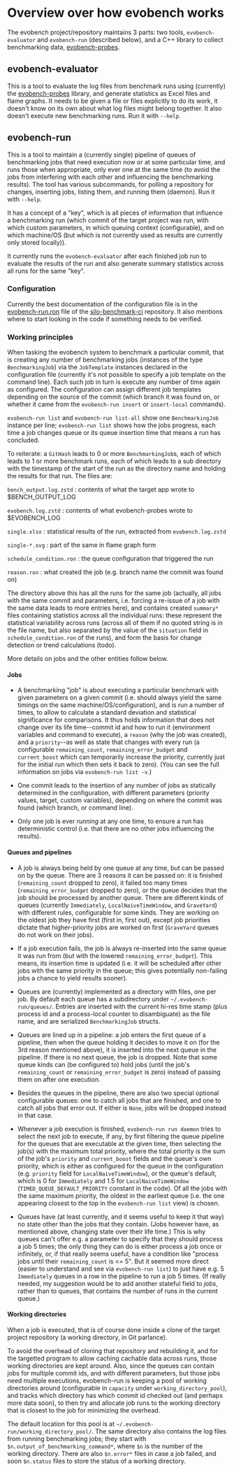 # Overview over how evobench works

The evobench project/repository maintains 3 parts: two tools,
`evobench-evaluator` and `evobench-run` (described below), and a C++
library to collect benchmarking data,
[evobench-probes](../../evobench-probes/README.md).

## evobench-evaluator

This is a tool to evaluate the log files from benchmark runs using
(currently) the [evobench-probes](../../evobench-probes/README.md)
library, and generate statistics as Excel files and flame graphs. It
needs to be given a file or files explicitly to do its work, it
doesn't know on its own about what log files might belong together. It
also doesn't execute new benchmarking runs. Run it with `--help`.

## evobench-run

This is a tool to maintain a (currently single) pipeline of queues of
benchmarking jobs that need execution now or at some particular time,
and runs those when appropriate, only ever one at the same time (to
avoid the jobs from interfering with each other and influencing the
benchmarking results). The tool has various subcommands, for polling a
repository for changes, inserting jobs, listing them, and running them
(daemon). Run it with `--help`.

It has a concept of a "key", which is all pieces of information that
influence a benchmarking run (which commit of the target project was
run, with which custom parameters, in which queuing context
(configurable), and on which machine/OS (but which is not currently
used as results are currently only stored locally)).

It currently runs the `evobench-evaluator` after each finished job run
to evaluate the results of the run and also generate summary
statistics across all runs for the same "key".

### Configuration

Currently the best documentation of the configuration file is in the
[evobench-run.ron](https://github.com/GenSpectrum/silo-benchmark-ci/blob/master/etc/evobench-run.ron)
file of the
[silo-benchmark-ci](https://github.com/GenSpectrum/silo-benchmark-ci)
repository. It also mentions where to start looking in the code if
something needs to be verified.

### Working principles

When tasking the evobench system to benchmark a particular commit,
that is creating any number of benchmarking jobs (instances of the
type `BenchmarkingJob`) via the `JobTemplate` instances declared in
the configuration file (currently it's not possible to specify a job
template on the command line). Each such job in turn is execute any
number of time again as configured. The configuration can assign
different job templates depending on the source of the commit (which
branch it was found on, or whether it came from the `evobench-run
insert` or `insert-local` commands).

`evobench-run list` and `evobench-run list-all` show one
`BenchmarkingJob` instance per line; `evobench-run list` shows how the
jobs progress, each time a job changes queue or its queue insertion
time that means a run has concluded.

To reiterate: a `GitHash` leads to 0 or more `BenchmarkingJob`s, each
of which leads to 1 or more benchmark runs, each of which leads to a
sub directory with the timestamp of the start of the run as the
directory name and holding the results for that run. The files are:

`bench_output.log.zstd`
: contents of what the target app wrote to $BENCH_OUTPUT_LOG

`evobench.log.zstd`
: contents of what evobench-probes wrote to $EVOBENCH_LOG

`single.xlsx`
: statistical results of the run, extracted from `evobench.log.zstd`

`single-*.svg`
: part of the same in flame graph form

`schedule_condition.ron`
: the queue configuration that triggered the run

`reason.ron`
: what created the job (e.g. branch name the commit was found on)

The directory above this has all the runs for the same job (actually,
all jobs with the same commit and parameters, i.e. forcing a re-issue
of a job with the same data leads to more entries here), and contains
created `summary*` files containing statistics across all the
individual runs: these represent the statistical variability across
runs (across all of them if no quoted string is in the file name, but
also separated by the value of the `situation` field in
`schedule_condition.ron` of the runs), and form the basis for change
detection or trend calculations (todo).

More details on jobs and the other entities follow below.

#### Jobs

* A benchmarking "job" is about executing a particular benchmark with
  given parameters on a given commit (i.e. should always yield the
  same timings on the same machine/OS/configuration), and is run a
  number of times, to allow to calculate a standard deviation and
  statistical significance for comparisons. It thus holds information
  that does not change over its life time--commit id and how to run it
  (environment variables and command to execute), a `reason` (why the
  job was created), and a `priority`--as well as state that changes
  with every run (a configurable `remaining_count`,
  `remaining_error_budget` and `current_boost` which can temporarily
  increase the priority, currently just for the initial run which then
  sets it back to zero). (You can see the full information on jobs via
  `evobench-run list -v`.)

* One commit leads to the insertion of any number of jobs as
  statically determined in the configuration, with different
  parameters (priority values, target, custom variables), depending on
  where the commit was found (which branch, or command line).

* Only one job is ever *running* at any one time, to ensure a run has
  deterministic control (i.e. that there are no other jobs influencing
  the results).

#### Queues and pipelines

* A job is always being held by one queue at any time, but can be
  passed on by the queue. There are 3 reasons it can be passed on: it
  is finished (`remaining_count` dropped to zero), it failed too many
  times (`remaining_error_budget` dropped to zero), or the queue
  decides that the job should be processed by another queue. There are
  different kinds of queues (currently `Immediately`,
  `LocalNaiveTimeWindow`, and `GraveYard`) with different rules,
  configurable for some kinds. They are working on the oldest job they
  have first (first in, first out), except job priorities dictate that
  higher-priority jobs are worked on first (`GraveYard` queues do not
  work on their jobs).

* If a job execution fails, the job is always re-inserted into the
  same queue it was run from (but with the lowered
  `remaining_error_budget`). This means, its insertion time is updated
  (i.e. it will be scheduled after other jobs with the same priority
  in the queue; this gives potentially non-failing jobs a chance to
  yield results sooner).

* Queues are (currently) implemented as a directory with files, one
  per job. By default each queue has a subdirectory under
  `~/.evobench-run/queues/`. Entries are inserted with the current
  hi-res time stamp (plus process id and a process-local counter to
  disambiguate) as the file name, and are serialized `BenchmarkingJob`
  structs.

* Queues are lined up in a pipeline: a job enters the first queue of a
  pipeline, then when the queue holding it decides to move it on (for
  the 3rd reason mentioned above), it is inserted into the next queue
  in the pipeline. If there is no next queue, the job is dropped. Note
  that some queue kinds can (be configured to) hold jobs (until the
  job's `remaining_count` or `remaining_error_budget` is zero) instead
  of passing them on after one execution.

* Besides the queues in the pipeline, there are also two special
  optional configurable queues: one to catch all jobs that are
  finished, and one to catch all jobs that error out. If either is
  `None`, jobs will be dropped instead in that case.

* Whenever a job execution is finished, `evobench-run run daemon` tries to select
  the next job to execute, if any, by first filtering the queue pipeline
  for the queues that are executable at the given time, then selecting
  the job(s) with the maximum total priority, where the total priority
  is the sum of the job's `priority` and `current_boost` fields and
  the queue's own priority, which is either as configured for the
  queue in the configuration (e.g. `priority` field for
  `LocalNaiveTimeWindow`), or the queue's default, which is 0 for
  `Immediately` and 1.5 for `LocalNaiveTimeWindow`
  (`TIMED_QUEUE_DEFAULT_PRIORITY` constant in the code). Of all the
  jobs with the same maximum priority, the oldest in the earliest
  queue (i.e. the one appearing closest to the top in the
  `evobench-run list` view) is chosen.

* Queues have (at least currently, and it seems useful to keep it that
  way) no state other than the jobs that they contain. (Jobs however
  have, as mentioned above, changing state over their life time.)
  This is why queues can't offer e.g. a parameter to specify that they
  should process a job 5 times; the only thing they can do is either
  process a job once or infinitely, or, if that really seems useful,
  have a condition like "process jobs until their `remaining_count` is
  <= 5". But it seemed more direct (easier to understand and see via
  `evobench-run list`) to just have e.g. 5 `Immediately` queues in a
  row in the pipeline to run a job 5 times. (If really needed, my
  suggestion would be to add another stateful field to *jobs*, rather
  than to queues, that contains the number of runs in the current
  queue.)

#### Working directories

When a job is executed, that is of course done inside a clone of the
target project repository (a working directory, in Git parlance).

To avoid the overhead of cloning that repository and rebuilding it,
and for the targetted program to allow caching cachable data across
runs, those working directories are kept around. Also, since the
queues can contain jobs for multiple commit ids, and with different
parameters, but those jobs need multiple executions, evobench-run is
keeping a pool of working directories around (configurable in
`capacity` under `working_directory_pool`), and tracks which directory
has which commit id checked out (and perhaps more data soon), to then
try and allocate job runs to the working directory that is closest to
the job for minimizing the overhead.

The default location for this pool is at
`~/.evobench-run/working_directory_pool/`. The same directory also
contains the log files from running benchmarking jobs; they start with
`$n.output_of_benchmarking_command*`, where `$n` is the number of the
working directory. There are also `$n.error*` files in case a job
failed, and soon `$n.status` files to store the status of a working
directory.
